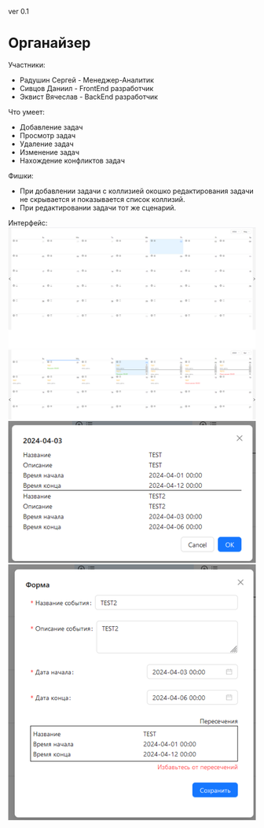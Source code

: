 ver 0.1
# Органайзер
Участники:
* Радушин Сергей - Менеджер-Аналитик
* Сивцов Даниил - FrontEnd разработчик
* Эквист Вячеслав - BackEnd разработчик

Что умеет:
* Добавление задач
* Просмотр задач
* Удаление задач
* Изменение задач
* Нахождение конфликтов задач

Фишки:
* При добавлении задачи с коллизией окошко редактирования задачи не скрывается и показывается список коллизий.
* При редактировании задачи тот же сценарий.

Интерфейс:
![alt text](image.png)
![alt text](image-2.png)
![alt text](image-3.png)
![alt text](image-1.png)